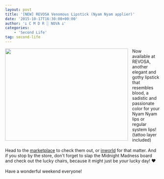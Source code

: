 ```yaml
---
layout: post
title: '[NEW] REVOSA Venomous Lipstick (Nyam Nyam applier)'
date: '2015-10-17T16:30:00+00:00'
author: '𐕣 C M D R ░ NOVA 𐕣'
categories:
    - 'Second Life'
tag: second-life
---
```


<div style="clear: both; text-align: center;">
<a href="http://cmdr-nova.online/wp-content/uploads/2015/10/venomad.png" style="clear: left; float: left; margin-bottom: 1em; margin-right: 1em;"><img border="0" height="300" src="http://cmdr-nova.online/wp-content/uploads/2015/10/venomad-300x225.png" width="400" /></a></div>
Now available at REVOSA, another elegant and gothy lipstick that resembles blood, a sadistic and passionate color for your Nyam Nyam lips or regular system lips! (tattoo layer included)<br />
<br />
Head to the <a href="https://marketplace.secondlife.com/p/REVOSA-Venomous-Lipstick-Nyam-Nyam-Applier/7899214" target="_blank" rel="noopener">marketplace</a> to check them out, or <a href="http://maps.secondlife.com/secondlife/Pisces/202/209/27" target="_blank" rel="noopener">inworld</a> for that matter. And if you stop by the store, don't forget to slap the Midnight Madness board and check out the lucky chairs, because it might just be <i>your</i> lucky day! ♥<br />
<br />
Have a wonderful weekend everyone!